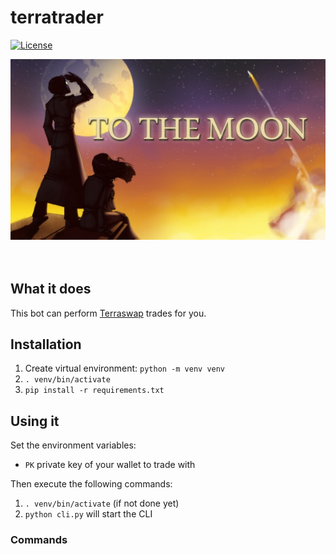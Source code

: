 # terratrader

[![License](https://img.shields.io/badge/license-MIT-blue.svg)](/LICENSE)


<div align="center">
<img
    width=616px
    src="files/moon.jpeg"
    alt="to the moon"
/>
</div>
<br />
<br />

## What it does
This bot can perform [Terraswap](https://app.terraswap.io) trades for you. 

## Installation
1. Create  virtual environment: `python -m venv venv`
2. `. venv/bin/activate`
3. `pip install -r requirements.txt`

## Using it

Set the environment variables:
* `PK` private key of your wallet to trade with

Then execute the following commands:

1. `. venv/bin/activate` (if not done yet)
2. `python cli.py` will start the CLI


### Commands
